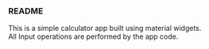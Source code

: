 ### README

This is a simple calculator app built using material widgets.  
All Input operations are performed by the app code.